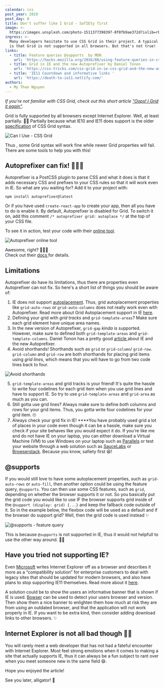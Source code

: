 ```yaml
---
calendar: css
post_year: 2019
post_day: 8
title: Don't suffer like I Grid - SafIEty first
image: >-
  https://images.unsplash.com/photo-1511377398397-8f0fb9ae372d?ixlib=rb-1.2.1&ixid=eyJhcHBfaWQiOjEyMDd9&auto=format&fit=crop&w=2100&q=80
ingress: >-
  Many developers hesitate to use CSS Grid in their project. A typical argument
  is that Grid is not supported in all browsers. But that's not true!
links:
  - title: Feature queries @supports  by MDN
    url: 'https://hacks.mozilla.org/2016/08/using-feature-queries-in-css/ '
  - title: Grid in IE and the new Autoprefixer by Daniel Tonon
    url: 'https://css-tricks.com/css-grid-in-ie-css-grid-and-the-new-autoprefixer/ '
  - title: 'IE11 Countdown and informative links '
    url: 'https://death-to-ie11.netlify.com/'
authors:
  - My Thao Nguyen
---
```

_If you're not familiar with CSS Grid, check out this short article_  [_"Oops! I Grid it again"_](https://css.christmas/2019/4)_._ 

Grid is fully supported by all browsers except Internet Explorer.  Well, at least partially. 🤷🏻 Partially because what IE10 and IE11 does support is the older [specification](https://www.w3.org/TR/2011/WD-css3-grid-layout-20110407/) of CSS Grid syntax. 

![Can I Use - CSS Grid ](/assets/screen-shot-2019-12-07-at-20.02.40.png "Can I Use - CSS Grid ")

Thus , some Grid syntax will work fine while newer Grid properties will fail. There are some tools to help you with this! 

## Autoprefixer can fix! 👩🏻‍🔧

Autoprefixer is a PostCSS plugin to parse CSS and what it does is that it adds necessary CSS and prefixes to your CSS rules so that it will work even in IE. So what are you waiting for? Add it to your project with:

```
npm install autoprefixer@latest
```

Or if you have used `create-react-app` to create your app, then all you have to do is enable it. By default, Autoprefixer is disabled for Grid. To switch it on, add this comment `/* autoprefixer grid: autoplace */` at the top of your CSS file.

To see it in action, test your code with their [online tool](https://autoprefixer.github.io/). 

![Autoprefixer online tool](/assets/screen-shot-2019-12-02-at-20.06.13.png "Autoprefixer online tool")

Awesome, right?  💁🏻✨ \
Check out their [docs ](https://github.com/postcss/autoprefixer#grid-autoplacement-support-in-ie)for details. 

## Limitations

Autoprefixer do have its limitations, thus there are properties even Autoprefixer can not fix. So here's a short list of things you should be aware of:

1. IE does not support [autoplacement](https://developer.mozilla.org/en-US/docs/Web/CSS/CSS_Grid_Layout/Auto-placement_in_CSS_Grid_Layout). Thus, grid autoplacement properties like `grid-auto-rows` or `grid-auto-columns` does not really work even with Autoprefixer. Read more about Grid Autoplacement support in IE [here](https://github.com/postcss/autoprefixer#grid-autoplacement-support-in-ie). 
2. Defining your grid with _grid tracks_ and `grid-template-areas`? Make sure each grid element have unique area names. 
3. In the new version of Autoprefixer, `grid-gap` _kinda_ is supported. However, make sure to defined both `grid-template-areas` and `grid-template-columns`. Daniel Tonon has a pretty good [article ](https://css-tricks.com/css-grid-in-ie-css-grid-and-the-new-autoprefixer/)about IE and the new Autoprefixer.
4. Avoid shorthands! Shorthands such as `grid` or `grid-column`/ `grid-row`. `grid-column` and `grid-row` are both shorthands for placing grid items using _grid lines_, which means that you will have to go from two code lines back to four. 

![Avoid shorthands](/assets/screen-shot-2019-12-07-at-14.36.28.png "Avoid shorthands")

5. `grid-template-areas` and grid tracks is your friend! It's quite the hassle to write four codelines for each grid item when you use grid lines and have to support IE. So try to use `grid-template-areas` and  `grid-area` as much as you can. 
6. Still gotta use grid lines? Always make sure to define _both_ columns and rows for your grid items. Thus, you gotta write four codelines for your grid item. 🙄
7. Always check your grid fix in IE! ****You have probably used grid a lot of places in your code even though it can be a hassle, make sure you check if your site behaves like you would expect it do. If you're like me and do not have IE on your laptop, you can either download a Virtual Machine (VM) to use Windows on your laptop such as [Parallels](https://www.parallels.com/eu/landingpage/pd/general/?gclid=CjwKCAiAuK3vBRBOEiwA1IMhuqLT-NrvSBWj2X-tD5V5qznVF2fHHRYRDUPzX4ilW9TJCYq92cowTBoCVEoQAvD_BwE) or test your website through a web solution such as [SauceLabs](https://saucelabs.com/) or [Browserstack](https://www.browserstack.com/?gclid=CjwKCAiAuK3vBRBOEiwA1IMhut0Cwdq1tfEk_2VcHmKcDM5YknUkDkRtOLtd0hqkEoDfE1Usi-m5-RoChkgQAvD_BwE). Because you know, safiety first 😆!

## @supports

If you would still love to have some autoplacement properties, such as `grid-auto-rows` or `auto-fill`, then another option could be using the feature query, `@supports`. You can then use some CSS features, such as `grid`, depending on whether the browser supports it or not. So you basically put the grid code you would like to use IF the browser supports grid inside of the `@support (display: grid) {...}` and keep the fallback code outside of it. So in the example below, the flexbox code will be used as a default and if the browser do support grid? Well, then the grid code is used instead ✨ 

![@supports - feature query](/assets/screen-shot-2019-12-07-at-14.36.57.png "@supports - feature query")

This is because `@supports` is not supported in IE, thus it would not helpfull to use the other way around. 🤷🏻

## Have you tried not supporting IE?

Even [Microsoft](https://techcommunity.microsoft.com/t5/Windows-IT-Pro-Blog/The-perils-of-using-Internet-Explorer-as-your-default-browser/ba-p/331732) writes Internet Explorer off as a browser and describes it more as a “compatibility solution”  for enterprise customers to deal with legacy sites that should be updated for modern browsers, and also have plans to stop supporting IE11 themselves. Read more about it [here](https://www.microsoft.com/en-ca/windowsforbusiness/end-of-ie-support).  

A solution could be to show the users an informative banner that is shown if IE is used. [Bowser](https://github.com/lancedikson/bowser) can be used to detect your users browser and version. Then show them a nice banner to enlighten them how much at risk they are from using an outdated browser, and that the application will not work properly in IE. If you want to be extra kind, then consider adding download links to other browsers. ✨

## Internet Explorer is not all bad though 🤷🏻

You will rarely meet a web developer that has not had a fateful encounter with Internet Explorer. Most feel strong emotions when it comes to making a site that actually supports IE, thus it can always be a fun subject to rant over when you meet someone new in the same field 😄. 

Hope you enjoyed the article! 

See you later, alligator! 🐊

